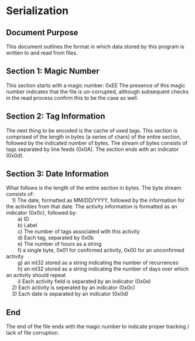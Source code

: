 # Serialization
## Document Purpose
This document outlines the format in which data stored by this program is written to and read from files.

## Section 1: Magic Number
This section starts with a magic number: 0xEE
The presence of this magic number indicates that the file is un-corrupted, although subsequent checks in the read process confirm this to be the case as well.

## Section 2: Tag Information
The next thing to be encoded is the cache of used tags.
This section is comprised of the length in bytes (a series of chars) of the entire section, followed by the indicated number of bytes.  The stream of bytes consists of tags separated by line feeds (0x0A).  The section ends with an indicator (0x0d).

## Section 3: Date Information
What follows is the length of the entire section in bytes.  The byte stream consists of:<br>
&nbsp;&nbsp;&nbsp;&nbsp;1) The date, formatted as MM/DD/YYYY, followed by the information for the activities from that date.  The activity information is formatted as an indicator (0x0c), followed by:<br>
&nbsp;&nbsp;&nbsp;&nbsp;&nbsp;&nbsp;&nbsp;&nbsp;a) ID<br>
&nbsp;&nbsp;&nbsp;&nbsp;&nbsp;&nbsp;&nbsp;&nbsp;b) Label<br>
&nbsp;&nbsp;&nbsp;&nbsp;&nbsp;&nbsp;&nbsp;&nbsp;c) The number of tags associated with this activity<br>
&nbsp;&nbsp;&nbsp;&nbsp;&nbsp;&nbsp;&nbsp;&nbsp;d) Each tag, separated by 0x0b<br>
&nbsp;&nbsp;&nbsp;&nbsp;&nbsp;&nbsp;&nbsp;&nbsp;e) The number of hours as a string<br>
&nbsp;&nbsp;&nbsp;&nbsp;&nbsp;&nbsp;&nbsp;&nbsp;f) a single byte, 0x01 for confirmed activity, 0x00 for an unconfirmed activity<br>
&nbsp;&nbsp;&nbsp;&nbsp;&nbsp;&nbsp;&nbsp;&nbsp;g) an int32 stored as a string indicating the number of recurrences<br>
&nbsp;&nbsp;&nbsp;&nbsp;&nbsp;&nbsp;&nbsp;&nbsp;h) an int32 stored as a string indicating the number of days over which an activity should repeat<br>
&nbsp;&nbsp;&nbsp;&nbsp;&nbsp;&nbsp;&nbsp;&nbsp;i) Each activity field is separated by an indicator (0x0e)<br>
&nbsp;&nbsp;&nbsp;&nbsp;2) Each activity is seperated by an indicator (0x0c)<br>
&nbsp;&nbsp;&nbsp;&nbsp;3) Each date is separated by an indicator (0x0d)<br>

## End
The end of the file ends with the magic number to indicate proper tracking / lack of file corruption.
